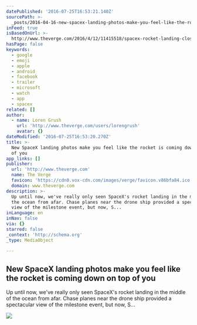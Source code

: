```yaml
---
datePublished: '2016-07-25T16:53:21.140Z'
sourcePath: >-
  _posts/2016-04-16-new-spacex-landing-photos-make-you-feel-like-the-rocket-is-c.md
inFeed: true
isBasedOnUrl: >-
  http://www.theverge.com/2016/4/12/11415518/spacex-rocket-landing-close-up-photos-falcon-9
hasPage: false
keywords:
  - google
  - emoji
  - apple
  - android
  - facebook
  - trailer
  - microsoft
  - watch
  - app
  - spacex
related: []
author:
  - name: Loren Grush
    url: 'http://www.theverge.com/users/lorengrush'
    avatar: {}
dateModified: '2016-07-25T16:53:20.270Z'
title: >-
  New SpaceX landing photos make you feel like the rocket is coming down on top
  of you
app_links: []
publisher:
  url: 'http://www.theverge.com'
  name: The Verge
  favicon: 'https://cdn0.vox-cdn.com/images/verge/favicon.v86bfa84.ico'
  domain: www.theverge.com
description: >-
  Up until now, we've really only seen SpaceX's rocket landing in the middle of
  the ocean from afar. Chase planes near the drone ship provided a spectacular
  view of the milestone event, but now, S...
inLanguage: en
inNav: false
via: {}
starred: false
_context: 'http://schema.org'
_type: MediaObject

---
```

<article style=""><h1>New SpaceX landing photos make you feel like the rocket is coming down on top of you</h1><p>Up until now, we've really only seen SpaceX's rocket landing in the middle of the ocean from afar. Chase planes near the drone ship provided a spectacular view of the milestone event, but now, S...</p><img src="https://cdn2.vox-cdn.com/thumbor/CUenWNCCVJ0LfRMR4c731Zy9b9E=/0x312:3000x2000/1600x900/cdn0.vox-cdn.com/uploads/chorus_image/image/49295137/25787998624_3ca213be1e_o.0.0.jpg" /></article>